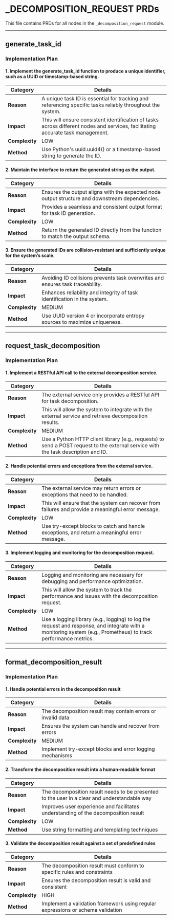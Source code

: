# _DECOMPOSITION_REQUEST PRDs

This file contains PRDs for all nodes in the `_decomposition_request` module.

---

## generate_task_id

### Implementation Plan

#### 1. Implement the generate_task_id function to produce a unique identifier, such as a UUID or timestamp-based string.

| Category | Details |
| --- | --- |
| **Reason** | A unique task ID is essential for tracking and referencing specific tasks reliably throughout the system. |
| **Impact** | This will ensure consistent identification of tasks across different nodes and services, facilitating accurate task management. |
| **Complexity** | LOW |
| **Method** | Use Python's uuid.uuid4() or a timestamp-based string to generate the ID. |

#### 2. Maintain the interface to return the generated string as the output.

| Category | Details |
| --- | --- |
| **Reason** | Ensures the output aligns with the expected node output structure and downstream dependencies. |
| **Impact** | Provides a seamless and consistent output format for task ID generation. |
| **Complexity** | LOW |
| **Method** | Return the generated ID directly from the function to match the output schema. |

#### 3. Ensure the generated IDs are collision-resistant and sufficiently unique for the system’s scale.

| Category | Details |
| --- | --- |
| **Reason** | Avoiding ID collisions prevents task overwrites and ensures task traceability. |
| **Impact** | Enhances reliability and integrity of task identification in the system. |
| **Complexity** | MEDIUM |
| **Method** | Use UUID version 4 or incorporate entropy sources to maximize uniqueness. |


---

## request_task_decomposition

### Implementation Plan

#### 1. Implement a RESTful API call to the external decomposition service.

| Category | Details |
| --- | --- |
| **Reason** | The external service only provides a RESTful API for task decomposition. |
| **Impact** | This will allow the system to integrate with the external service and retrieve decomposition results. |
| **Complexity** | MEDIUM |
| **Method** | Use a Python HTTP client library (e.g., requests) to send a POST request to the external service with the task description and ID. |

#### 2. Handle potential errors and exceptions from the external service.

| Category | Details |
| --- | --- |
| **Reason** | The external service may return errors or exceptions that need to be handled. |
| **Impact** | This will ensure that the system can recover from failures and provide a meaningful error message. |
| **Complexity** | LOW |
| **Method** | Use try-except blocks to catch and handle exceptions, and return a meaningful error message. |

#### 3. Implement logging and monitoring for the decomposition request.

| Category | Details |
| --- | --- |
| **Reason** | Logging and monitoring are necessary for debugging and performance optimization. |
| **Impact** | This will allow the system to track the performance and issues with the decomposition request. |
| **Complexity** | LOW |
| **Method** | Use a logging library (e.g., logging) to log the request and response, and integrate with a monitoring system (e.g., Prometheus) to track performance metrics. |


---

## format_decomposition_result

### Implementation Plan

#### 1. Handle potential errors in the decomposition result

| Category | Details |
| --- | --- |
| **Reason** | The decomposition result may contain errors or invalid data |
| **Impact** | Ensures the system can handle and recover from errors |
| **Complexity** | MEDIUM |
| **Method** | Implement try-except blocks and error logging mechanisms |

#### 2. Transform the decomposition result into a human-readable format

| Category | Details |
| --- | --- |
| **Reason** | The decomposition result needs to be presented to the user in a clear and understandable way |
| **Impact** | Improves user experience and facilitates understanding of the decomposition result |
| **Complexity** | LOW |
| **Method** | Use string formatting and templating techniques |

#### 3. Validate the decomposition result against a set of predefined rules

| Category | Details |
| --- | --- |
| **Reason** | The decomposition result must conform to specific rules and constraints |
| **Impact** | Ensures the decomposition result is valid and consistent |
| **Complexity** | HIGH |
| **Method** | Implement a validation framework using regular expressions or schema validation |
